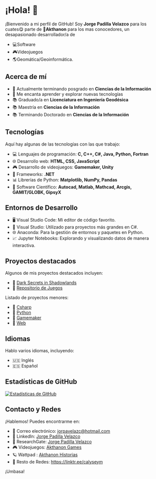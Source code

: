 # ¡Hola! 👋

¡Bienvenido a mi perfil de GitHub! Soy **Jorge Padilla Velazco** para los cuates😋 parte de 🤖**Akthanon** para los mas conocedores, un desapasionado desarrollador/a de 
- 💻Software
- 🎮Videojuegos
- 🌎Geomática/Geoinformática.

## Acerca de mí

- 💼 Actualmente terminando posgrado en **Ciencias de la Información**
- 🚀 Me encanta aprender y explorar nuevas tecnologías
- 📚 Graduado/a en **Licenciatura en Ingeniería Geodésica**
- 📚 Maestría en **Ciencias de la Información**
- 📚 Terminando Doctorado en **Ciencias de la Información**

## Tecnologías

Aquí hay algunas de las tecnologías con las que trabajo:

- 💻 Lenguajes de programación: **C, C++, C#, Java, Python, Fortran**
- 🌐 Desarrollo web: **HTML, CSS, JavaScript**
- 🎮 Desarrollo de videojuegos: **Gamemaker, Unity**
- 🚀 Frameworks: **.NET**
- 📊 Librerías de Python: **Matplotlib, NumPy, Pandas**
- 🚀 Software Científico: **Autocad, Matlab, Mathcad, Arcgis, GAMIT/GLOBK, GipsyX**

## Entornos de Desarrollo

- 🖥️ Visual Studio Code: Mi editor de código favorito.
- 🚀 Visual Studio: Utilizado para proyectos más grandes en C#.
- 🌐 Anaconda: Para la gestión de entornos y paquetes en Python.
- 📈 Jupyter Notebooks: Explorando y visualizando datos de manera interactiva.

## Proyectos destacados

Algunos de mis proyectos destacados incluyen:

- 🌟 [Dark Secrets in Shadowlands](https://akthanongames.itch.io/dark-secrets-in-shadowlands)
- 🌟 [Repositorio de Juegos](https://akthanongames.itch.io/)

Listado de proyectos menores:
- 🌟 [Csharp](https://github.com/stars/calyseym/lists/csharp-projects)
- 🌟 [Python](https://github.com/stars/calyseym/lists/python-projects)
- 🌟 [Gamemaker](https://github.com/stars/calyseym/lists/gamemaker-projects)
- 🌟 [Web](https://github.com/stars/calyseym/lists/web-projects)

## Idiomas

Hablo varios idiomas, incluyendo:

- 🇺🇸 Inglés
- 🇪🇸 Español
  
## Estadísticas de GitHub

[![Estadísticas de GitHub](https://github-readme-stats.vercel.app/api?username=akthanon&show_icons=true&theme=radical)](https://github.com/akthanon)

## Contacto y Redes
¡Hablemos! Puedes encontrarme en:

- 📧 Correo electrónico: [jorpavelazc@hotmail.com](mailto:jorpavelazc@hotmail.com)
- 💬 LinkedIn: [Jorge Padilla Velazco](https://www.linkedin.com/in/jorge-padilla-velazco-35a504117)
- 💬 ResearchGate: [Jorge Padilla Velazco](https://www.researchgate.net/profile/Jorge-Padilla-Velazco)
- 🎮 Videojuegos: [Akthanon Games](https://akthanongames.itch.io/)
- 🪐 Wattpad : [Akthanon Historias](https://www.wattpad.com/user/Akthanon)
- 🧸 Resto de Redes: https://linktr.ee/calyseym

¡Umbasa!


